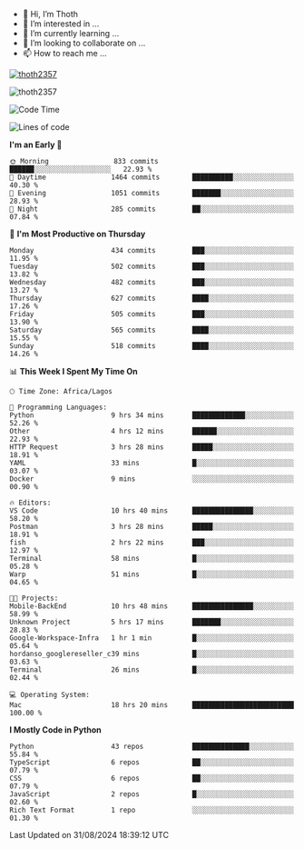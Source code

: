 <!---
thoth2357/thoth2357 is a ✨ special ✨ repository because its `README.md` (this file) appears on your GitHub profile.
You can click the Preview link to take a look at your changes.
--->

- 👋 Hi, I’m Thoth
- 👀 I’m interested in ...
- 🌱 I’m currently learning ...
- 💞️ I’m looking to collaborate on ...
- 📫 How to reach me ...


<p align="left"> <a href="https://github.com/ryo-ma/github-profile-trophy"><img src="https://github-profile-trophy.vercel.app/?username=thoth2357&theme=gruvbox&no-bg=true&no-frame=false&title=MultiLanguage,Commits,Repositories,Stars,Followers,PullRequest,Reviews,Issues" alt="thoth2357" /></a> </p>

<p align="left"> <img src="https://komarev.com/ghpvc/?username=thoth2357&label=Profile%20views&color=0e75b6&style=flat" alt="thoth2357" /> </p>

<!--START_SECTION:waka-->
![Code Time](http://img.shields.io/badge/Code%20Time-3%2C252%20hrs%2013%20mins-blue)

![Lines of code](https://img.shields.io/badge/From%20Hello%20World%20I%27ve%20Written-30.5%20million%20lines%20of%20code-blue)

**I'm an Early 🐤** 

```text
🌞 Morning                833 commits         ██████░░░░░░░░░░░░░░░░░░░   22.93 % 
🌆 Daytime                1464 commits        ██████████░░░░░░░░░░░░░░░   40.30 % 
🌃 Evening                1051 commits        ███████░░░░░░░░░░░░░░░░░░   28.93 % 
🌙 Night                  285 commits         ██░░░░░░░░░░░░░░░░░░░░░░░   07.84 % 
```
📅 **I'm Most Productive on Thursday** 

```text
Monday                   434 commits         ███░░░░░░░░░░░░░░░░░░░░░░   11.95 % 
Tuesday                  502 commits         ███░░░░░░░░░░░░░░░░░░░░░░   13.82 % 
Wednesday                482 commits         ███░░░░░░░░░░░░░░░░░░░░░░   13.27 % 
Thursday                 627 commits         ████░░░░░░░░░░░░░░░░░░░░░   17.26 % 
Friday                   505 commits         ███░░░░░░░░░░░░░░░░░░░░░░   13.90 % 
Saturday                 565 commits         ████░░░░░░░░░░░░░░░░░░░░░   15.55 % 
Sunday                   518 commits         ████░░░░░░░░░░░░░░░░░░░░░   14.26 % 
```


📊 **This Week I Spent My Time On** 

```text
🕑︎ Time Zone: Africa/Lagos

💬 Programming Languages: 
Python                   9 hrs 34 mins       █████████████░░░░░░░░░░░░   52.26 % 
Other                    4 hrs 12 mins       ██████░░░░░░░░░░░░░░░░░░░   22.93 % 
HTTP Request             3 hrs 28 mins       █████░░░░░░░░░░░░░░░░░░░░   18.91 % 
YAML                     33 mins             █░░░░░░░░░░░░░░░░░░░░░░░░   03.07 % 
Docker                   9 mins              ░░░░░░░░░░░░░░░░░░░░░░░░░   00.90 % 

🔥 Editors: 
VS Code                  10 hrs 40 mins      ███████████████░░░░░░░░░░   58.20 % 
Postman                  3 hrs 28 mins       █████░░░░░░░░░░░░░░░░░░░░   18.91 % 
fish                     2 hrs 22 mins       ███░░░░░░░░░░░░░░░░░░░░░░   12.97 % 
Terminal                 58 mins             █░░░░░░░░░░░░░░░░░░░░░░░░   05.28 % 
Warp                     51 mins             █░░░░░░░░░░░░░░░░░░░░░░░░   04.65 % 

🐱‍💻 Projects: 
Mobile-BackEnd           10 hrs 48 mins      ███████████████░░░░░░░░░░   58.99 % 
Unknown Project          5 hrs 17 mins       ███████░░░░░░░░░░░░░░░░░░   28.83 % 
Google-Workspace-Infra   1 hr 1 min          █░░░░░░░░░░░░░░░░░░░░░░░░   05.64 % 
hordanso_googlereseller_c39 mins             █░░░░░░░░░░░░░░░░░░░░░░░░   03.63 % 
Terminal                 26 mins             █░░░░░░░░░░░░░░░░░░░░░░░░   02.44 % 

💻 Operating System: 
Mac                      18 hrs 20 mins      █████████████████████████   100.00 % 
```

**I Mostly Code in Python** 

```text
Python                   43 repos            ██████████████░░░░░░░░░░░   55.84 % 
TypeScript               6 repos             ██░░░░░░░░░░░░░░░░░░░░░░░   07.79 % 
CSS                      6 repos             ██░░░░░░░░░░░░░░░░░░░░░░░   07.79 % 
JavaScript               2 repos             █░░░░░░░░░░░░░░░░░░░░░░░░   02.60 % 
Rich Text Format         1 repo              ░░░░░░░░░░░░░░░░░░░░░░░░░   01.30 % 
```




 Last Updated on 31/08/2024 18:39:12 UTC
<!--END_SECTION:waka-->
<!--![](http://github-profile-summary-cards.vercel.app/api/cards/profile-details?username=thoth2357&theme=2077)

![](http://github-profile-summary-cards.vercel.app/api/cards/stats?username=thoth2357&theme=2077)![](http://github-profile-summary-cards.vercel.app/api/cards/productive-time?username=thoth2357&theme=2077&utcOffset=8) -->
